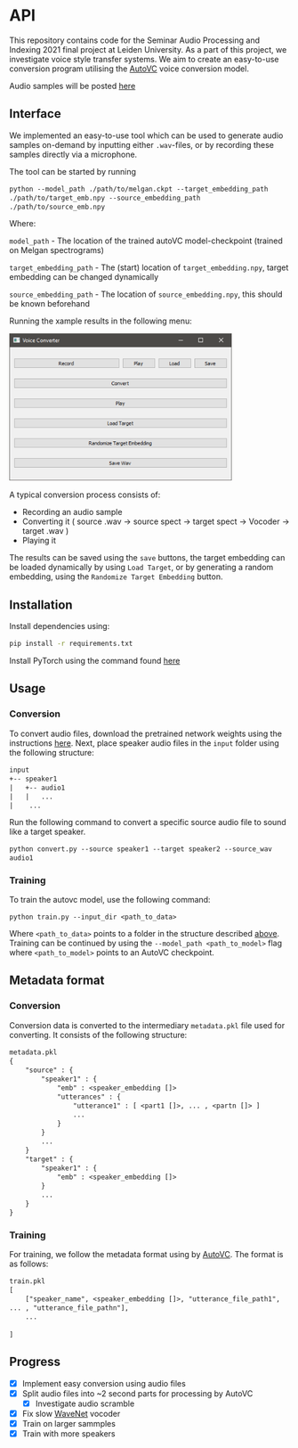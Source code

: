 # API
This repository contains code for the Seminar Audio Processing and Indexing 2021 final project at Leiden University. As a part of this project, we investigate voice style transfer systems. We aim to create an easy-to-use conversion program utilising the [AutoVC](https://github.com/auspicious3000/autovc) voice conversion model.

Audio samples will be posted [here](https://woutah.github.io/API/)



## Interface

We implemented an easy-to-use tool which can be used to generate audio  samples on-demand by inputting either `.wav`-files, or by recording these samples directly via a microphone.

The tool can be started by running

```
python --model_path ./path/to/melgan.ckpt --target_embedding_path ./path/to/target_emb.npy --source_embedding_path ./path/to/source_emb.npy
```

Where:

``model_path`` - The location of the trained autoVC model-checkpoint (trained on Melgan spectrograms)

``target_embedding_path`` - The (start) location of `target_embedding.npy`, target embedding can be changed dynamically

``source_embedding_path`` - The location of `source_embedding.npy`, this should be known beforehand

Running the xample results in the following menu:

<img src="./etc/gui_example.png" width="400" />

A typical conversion process consists of:

- Recording an audio sample 
- Converting it ( source .wav &rarr; source spect &rarr; target spect &rarr; Vocoder &rarr; target .wav )
- Playing it

The results can be saved using the `save` buttons, the target embedding can be loaded dynamically by using `Load Target`, or by generating a random embedding, using the `Randomize Target Embedding` button.

## Installation

Install dependencies using:

```bash
pip install -r requirements.txt
```

Install PyTorch using the command found [here](https://pytorch.org/get-started/locally/)

## Usage
### Conversion
To convert audio files, download the pretrained network weights using the instructions [here](networks/README.md). Next, place speaker audio files in the `input` folder using the following structure:

```
input
+-- speaker1
|   +-- audio1
|   |   ...
|    ...
```

Run the following command to convert a specific source audio file to sound like a target speaker.

```
python convert.py --source speaker1 --target speaker2 --source_wav audio1
```

### Training
To train the autovc model, use the following command:

```
python train.py --input_dir <path_to_data>
```

Where `<path_to_data>` points to a folder in the structure described [above](#conversion). Training can be continued by using the `--model_path <path_to_model>` flag where `<path_to_model>` points to an AutoVC checkpoint.

## Metadata format

### Conversion
Conversion data is converted to the intermediary `metadata.pkl` file used for converting. It consists of the following structure:

```
metadata.pkl
{
    "source" : {
        "speaker1" : {
            "emb" : <speaker_embedding []>
            "utterances" : {
                "utterance1" : [ <part1 []>, ... , <partn []> ]
                ...
            }
        }
        ...
    }
    "target" : {
        "speaker1" : {
            "emb" : <speaker_embedding []>
        }
        ...
    }
}
```

<!-- ```
metadata.pkl
|
+-- source
|   +-- speaker1
|   |   +-- emb
|   |   +-- utterances
|   |       +-- utterance1
|   |       |   +-- part1
|   |       |   |   ...    
|   |       |   ...
|   |       
|   |   ...
|   
+-- target
    +-- speaker1
    |   +-- emb
    |   ...
``` -->

### Training
For training, we follow the metadata format using by [AutoVC](https://github.com/auspicious3000/autovc). The format is as follows:

```
train.pkl
[
    ["speaker_name", <speaker_embedding []>, "utterance_file_path1", ... , "utterance_file_pathn"],
    ...

]
```

## Progress

- [x] Implement easy conversion using audio files
- [x] Split audio files into ~2 second parts for processing by AutoVC
    - [x] Investigate audio scramble 
- [x] Fix slow [WaveNet](https://github.com/r9y9/wavenet_vocoder) vocoder
- [x] Train on larger sammples
- [x] Train with more speakers
